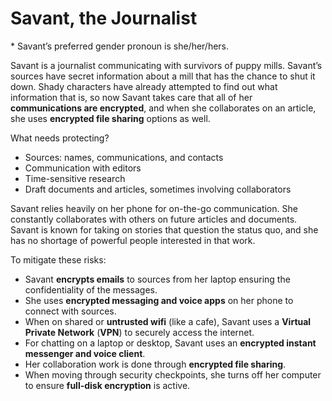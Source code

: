 # Savant, the Journalist

\* Savant’s preferred gender pronoun is she/her/hers.

Savant is a journalist communicating with survivors of puppy mills. Savant’s sources have secret information about a mill that has the chance to shut it down. Shady characters have already attempted to find out what information that is, so now Savant takes care that all of her **communications are encrypted**, and when she collaborates on an article, she uses **encrypted file sharing** options as well.

What needs protecting?

- Sources: names, communications, and contacts
- Communication with editors
- Time-sensitive research
- Draft documents and articles, sometimes involving collaborators

Savant relies heavily on her phone for on-the-go communication. She constantly collaborates with others on future articles
and documents. Savant is known for taking on stories that question the status quo, and she has no shortage of powerful people interested in that work.

To mitigate these risks:

- Savant **encrypts emails** to sources from her laptop ensuring the confidentiality of the messages.
- She uses **encrypted messaging and voice apps** on her phone to connect with sources.
- When on shared or **untrusted wifi** (like a cafe), Savant uses a **Virtual Private Network** (**VPN**) to securely access the internet.
- For chatting on a laptop or desktop, Savant uses an **encrypted instant messenger and voice client**.
- Her collaboration work is done through **encrypted file sharing**.
- When moving through security checkpoints, she turns off her computer to ensure **full-disk encryption** is active.
